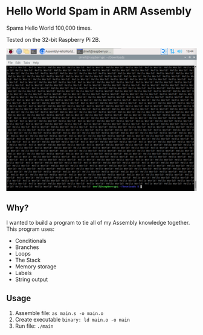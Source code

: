 # Hello World Spam in ARM Assembly
Spams Hello World 100,000 times.

Tested on the 32-bit Raspberry Pi 2B.

![Alt text](image.png)
## Why?
I wanted to build a program to tie all of my Assembly knowledge together.
This program uses:
- Conditionals
- Branches
- Loops
- The Stack
- Memory storage
- Labels
- String output

## Usage
1. Assemble file: `as main.s -o main.o`
2. Create executable `binary: ld main.o -o main`
3. Run file: `./main`
